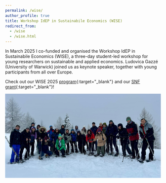 ```yaml
---
permalink: /wise/
author_profile: true
title: Workshop IdEP in Sustainabile Economics (WISE)
redirect_from:
  - /wise
  - /wise.html
---
```


  In March 2025 I co-funded and organised the Workshop IdEP in Sustainabile Economics (WISE), a three-day student-led workshop for young researchers on sustainable and applied economics. Ludovica Gazzé (University of Warwick) joined us as keynote speaker, together with young participants from all over Europe.

  Check out our WISE 2025 [program](https://www.usi.ch/en/feeds/30071){:target="_blank"} and our [SNF grant](https://data.snf.ch/grants/grant/232488){:target="_blank"}!

  ![WISE2025](/assets/wise_snow.jpg)
